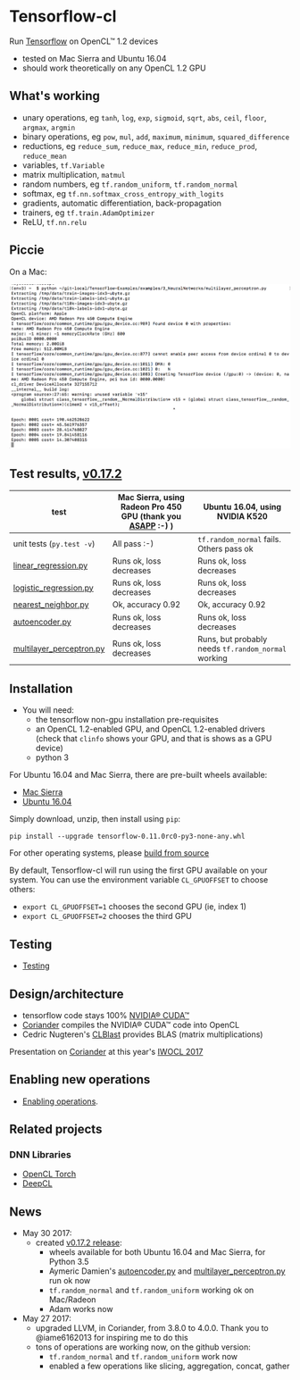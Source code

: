 # Tensorflow-cl

Run [Tensorflow](https://github.com/tensorflow/tensorflow) on OpenCL™ 1.2 devices

- tested on Mac Sierra and Ubuntu 16.04
- should work theoretically on any OpenCL 1.2 GPU

## What's working

- unary operations, eg `tanh`, `log`, `exp`, `sigmoid`, `sqrt`, `abs`, `ceil`, `floor`, `argmax`, `argmin`
- binary operations, eg `pow`, `mul`, `add`, `maximum`, `minimum`, `squared_difference`
- reductions, eg `reduce_sum`, `reduce_max`, `reduce_min`, `reduce_prod`, `reduce_mean`
- variables, `tf.Variable`
- matrix multiplication, `matmul`
- random numbers, eg `tf.random_uniform`, `tf.random_normal`
- softmax, eg `tf.nn.softmax_cross_entropy_with_logits`
- gradients, automatic differentiation, back-propagation
- trainers, eg `tf.train.AdamOptimizer`
- ReLU, `tf.nn.relu`

## Piccie

On a Mac:

<img src="doc/img/multilayerperceptron.png" />

## Test results, [v0.17.2](https://github.com/hughperkins/tensorflow-cl/releases/tag/v0.17.2)

| test | Mac Sierra, using Radeon Pro 450 GPU (thank you [ASAPP](http://asapp.com) :-) ) | Ubuntu 16.04, using NVIDIA K520 |
|----- |-------|-------|
| unit tests (`py.test -v`) | All pass :-) | `tf.random_normal` fails. Others pass ok |
| [linear_regression.py](https://github.com/hughperkins/TensorFlow-Examples/blob/enforce-gpu/examples/2_BasicModels/linear_regression.py) |  Runs ok, loss decreases  | Runs ok, loss decreases |
| [logistic_regression.py](https://github.com/hughperkins/TensorFlow-Examples/blob/enforce-gpu/examples/2_BasicModels/logistic_regression.py) |  Runs ok, loss decreases | Runs ok, loss decreases |
| [nearest_neighbor.py](https://github.com/hughperkins/TensorFlow-Examples/blob/enforce-gpu/examples/2_BasicModels/nearest_neighbor.py) |  Ok, accuracy 0.92 | Ok, accuracy 0.92 |
| [autoencoder.py](https://github.com/hughperkins/TensorFlow-Examples/blob/enforce-gpu/examples/3_NeuralNetworks/autoencoder.py)| Runs ok, loss decreases | Runs ok, loss decreases |
| [multilayer_perceptron.py](https://github.com/hughperkins/TensorFlow-Examples/blob/enforce-gpu/examples/3_NeuralNetworks/multilayer_perceptron.py) | Runs ok, loss decreases | Runs, but probably needs `tf.random_normal` working |

## Installation 

- You will need:
  - the tensorflow non-gpu installation pre-requisites
  - an OpenCL 1.2-enabled GPU, and OpenCL 1.2-enabled drivers (check that `clinfo` shows your GPU, and that is shows as a GPU device)
  - python 3

For Ubuntu 16.04 and Mac Sierra, there are pre-built wheels available:

- [Mac Sierra](https://github.com/hughperkins/tensorflow-cl/releases/download/v0.17.2/tensorflow-cl-v0.17.2-macsierra-python3.zip)
- [Ubuntu 16.04](https://github.com/hughperkins/tensorflow-cl/releases/download/v0.17.2/tensorflow-cl-v0.17.2-ubuntu1604-python3.zip)

Simply download, unzip, then install using `pip`:
```
pip install --upgrade tensorflow-0.11.0rc0-py3-none-any.whl
```

For other operating systems, please [build from source](doc/build-from-source.md)

By default, Tensorflow-cl will run using the first GPU available on your system. You can use the environment variable `CL_GPUOFFSET` to choose others:

- `export CL_GPUOFFSET=1` chooses the second GPU (ie, index 1)
- `export CL_GPUOFFSET=2` chooses the third GPU

## Testing

- [Testing](doc/testing.md)

## Design/architecture

- tensorflow code stays 100% [NVIDIA® CUDA™](https://www.nvidia.com/object/cuda_home_new.html)
- [Coriander](https://github.com/hughperkins/Coriander) compiles the NVIDIA® CUDA™ code into OpenCL
- Cedric Nugteren's [CLBlast](https://github.com/CNugteren/CLBlast) provides BLAS (matrix multiplications)

Presentation on [Coriander](https://github.com/hughperkins/Coriander) at this year's [IWOCL 2017](wocl.org/iwocl-2017/conference-program/)

## Enabling new operations

- [Enabling operations](doc/enabling-operations.md).

## Related projects

### DNN Libraries
- [OpenCL Torch](https://github.com/hughperkins/distro-cl)
- [DeepCL](https://github.com/hughperkins/DeepCL)

## News

- May 30 2017:
  - created [v0.17.2 release](https://github.com/hughperkins/tensorflow-cl/releases/tag/v0.17.2):
    - wheels available for both Ubuntu 16.04 and Mac Sierra, for Python 3.5
    - Aymeric Damien's [autoencoder.py](https://github.com/hughperkins/TensorFlow-Examples/blob/enforce-gpu/examples/3_NeuralNetworks/autoencoder.py) and [multilayer_perceptron.py](https://github.com/hughperkins/TensorFlow-Examples/blob/enforce-gpu/examples/3_NeuralNetworks/autoencoder.py) run ok now
    - `tf.random_normal` and `tf.random_uniform` working ok on Mac/Radeon
    - Adam works now
- May 27 2017:
  - upgraded LLVM, in Coriander, from 3.8.0 to 4.0.0. Thank you to @iame6162013 for inspiring me to do this
  - tons of operations are working now, on the github version:
    - `tf.random_normal` and `tf.random_uniform` work now
    - enabled a few operations like slicing, aggregation, concat, gather
